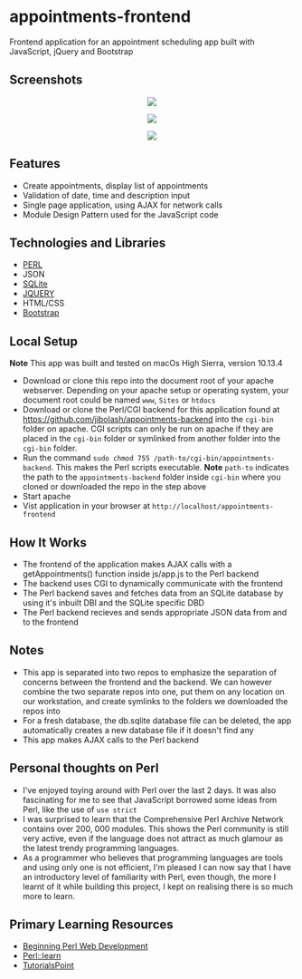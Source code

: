 # appointments-frontend

Frontend application for an appointment scheduling app built with JavaScript, jQuery and Bootstrap


## Screenshots
<p align="center">
    <img src="https://preview.ibb.co/gUWXxo/Screen_Shot_2018_06_08_at_4_36_08_AM.png" />
</p>
<p align="center">
    <img src="https://preview.ibb.co/cpWbOT/Screen_Shot_2018_06_08_at_4_33_00_AM.png" />
</p>
<p align="center">
    <img src="https://preview.ibb.co/j5OO3T/Screen_Shot_2018_06_08_at_4_33_57_AM.png" />
</p>

Features
--------

- Create appointments, display list of appointments
- Validation of date, time and description input
- Single page application, using AJAX for network calls
- Module Design Pattern used for the JavaScript code

Technologies and Libraries
--------

- [PERL](https://www.perl.org/)
- JSON
- [SQLite](https://www.sqlite.org/index.html)
- [JQUERY](https://jquery.com/)
- HTML/CSS
- [Bootstrap](https://getbootstrap.com/)

Local Setup
-------------
**Note** This app was built and tested on macOs High Sierra, version 10.13.4

- Download or clone this repo into the document root of your apache webserver. Depending on your apache setup or operating system, your document root could be named `www`, `Sites` or `htdocs`
- Download or clone the Perl/CGI backend for this application found at https://github.com/jibolash/appointments-backend into the `cgi-bin` folder on apache. CGI scripts can only be run on apache if they are placed in the `cgi-bin` folder or symlinked from another folder into the `cgi-bin` folder.
- Run the command `sudo chmod 755 /path-to/cgi-bin/appointments-backend`. This makes the Perl scripts executable.
**Note** `path-to` indicates the path to the `appointments-backend` folder inside `cgi-bin` where you cloned or downloaded the repo in the step above
- Start apache
- Vist application in your browser at `http://localhost/appointments-frontend`


How It Works
-------------
- The frontend of the application makes AJAX calls with a getAppointments() function inside js/app.js to the Perl backend
- The backend uses CGI to dynamically communicate with the frontend
- The Perl backend saves and fetches data from an SQLite database by using it's inbuilt DBI and the SQLite specific DBD
- The Perl backend recieves and sends appropriate JSON data from and to the frontend

Notes
-------------
- This app is separated into two repos to emphasize the separation of concerns between the frontend and the backend. We can however combine the two separate repos into one, put them on any location on our workstation, and create symlinks to the folders we downloaded the repos into
- For a fresh database, the db.sqlite database file can be deleted, the app automatically creates a new database file if it doesn't find any
- This app makes AJAX calls to the Perl backend

Personal thoughts on Perl
-------------
- I've enjoyed toying around with Perl over the last 2 days. It was also fascinating for me to see that JavaScript borrowed some ideas from Perl, like the use of `use strict`
- I was surprised to learn that the Comprehensive Perl Archive Network contains over 200, 000 modules. This shows the Perl community is still very active, even if the language does not attract as much glamour as the latest trendy programming languages.
- As a programmer who believes that programming languages are tools and using only one is not efficient, I'm pleased I can now say that I have an introductory level of familiarity with Perl, even though, the more I learnt of it while building this project, I kept on realising there is so much more to learn.

Primary Learning Resources
-------------
- [Beginning Perl Web Development](https://www.amazon.com/Beginning-Perl-Web-Development-Professional/dp/1590595319)
- [Perl::learn](https://learn.perl.org/)
- [TutorialsPoint](https://www.tutorialspoint.com/perl/perl_cgi.ht)
